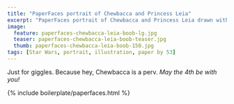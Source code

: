 ```yaml
---
title: "PaperFaces portrait of Chewbacca and Princess Leia"
excerpt: "PaperFaces portrait of Chewbacca and Princess Leia drawn with Paper by 53 on an iPad."
image: 
  feature: paperfaces-chewbacca-leia-boob-lg.jpg
  teaser: paperfaces-chewbacca-leia-boob-teaser.jpg
  thumb: paperfaces-chewbacca-leia-boob-150.jpg
tags: [Star Wars, portrait, illustration, paper by 53]
---
```


Just for giggles. Because hey, Chewbacca is a perv. *May the 4th be with you!*

{% include boilerplate/paperfaces.html %}